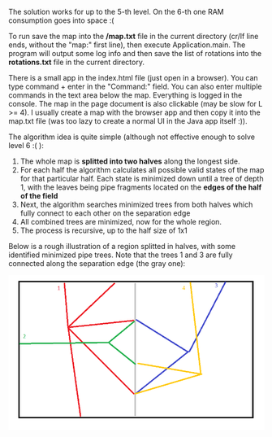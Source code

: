 The solution works for up to the 5-th level.
On the 6-th one RAM consumption goes into space :(

To run save the map into the __/map.txt__ file in the current directory
(cr/lf line ends, without the "map:" first line), then execute Application.main.
The program will output some log info and then save the list of rotations
into the __rotations.txt__ file in the current directory.

There is a small app in the index.html file (just open in a browser).
You can type command + enter in the "Command:" field.
You can also enter multiple commands in the text area below the map.
Everything is logged in the console. The map in the page document is also clickable
(may be slow for L >= 4). I usually create a map with the browser app and then copy it into
the map.txt file (was too lazy to create a normal UI in the Java app itself :)).

The algorithm idea is quite simple (although not effective enough to solve level 6 :( ):

1. The whole map is __splitted into two halves__ along the longest side.
2. For each half the algorithm calculates all possible valid states of the map for that particular half. Each state
is minimized down until a tree of depth 1, with the leaves being pipe fragments located on the __edges of the half of the field__
3. Next, the algorithm searches minimized trees from both halves which fully connect to each other on the separation edge
4. All combined trees are minimized, now for the whole region.
5. The process is recursive, up to the half size of 1x1

Below is a rough illustration of a region splitted in halves, with some identified minimized pipe trees.
Note that the trees 1 and 3 are fully connected along the separation edge (the gray one):

![](docs/halves-minimized-trees.png)
  